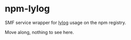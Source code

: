 # npm-lylog

SMF service wrapper for [lylog](https://github.com/isaacs/lylog) usage
on the npm registry.

Move along, nothing to see here.
